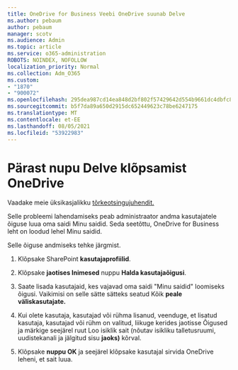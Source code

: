 ```yaml
---
title: OneDrive for Business Veebi OneDrive suunab Delve
ms.author: pebaum
author: pebaum
manager: scotv
ms.audience: Admin
ms.topic: article
ms.service: o365-administration
ROBOTS: NOINDEX, NOFOLLOW
localization_priority: Normal
ms.collection: Adm_O365
ms.custom:
- "1870"
- "900072"
ms.openlocfilehash: 295dea987cd14ea848d2bf802f57429642d554b9661dc4dbfc805a447b7d0ede
ms.sourcegitcommit: b5f7da89a650d2915dc652449623c78be6247175
ms.translationtype: MT
ms.contentlocale: et-EE
ms.lasthandoff: 08/05/2021
ms.locfileid: "53922983"
---
```

# <a name="redirected-to-delve-after-you-click-onedrive"></a>Pärast nupu Delve klõpsamist OneDrive

Vaadake meie üksikasjalikku [tõrkeotsingujuhendit.](https://docs.microsoft.com/sharepoint/support/sites/troubleshooting-guide-for-sites-stopped-at-provisioning)

Selle probleemi lahendamiseks peab administraator andma kasutajatele õiguse luua oma saidi Minu saidid. Seda seetõttu, OneDrive for Business leht on loodud lehel Minu saidid.

Selle õiguse andmiseks tehke järgmist.

1. Klõpsake SharePoint **kasutajaprofiilid**.

2. Klõpsake **jaotises Inimesed** nuppu **Halda kasutajaõigusi**.

3. Saate lisada kasutajaid, kes vajavad oma saidi "Minu saidid" loomiseks õigusi. Vaikimisi on selle sätte sätteks seatud Kõik **peale väliskasutajate.**

4. Kui olete kasutaja, kasutajad või rühma lisanud, veenduge, et lisatud kasutaja, kasutajad  või rühm on valitud, liikuge kerides jaotisse Õigused ja märkige seejärel ruut Loo isiklik sait (nõutav isikliku talletusruumi, uudistekanali ja jälgitud sisu **jaoks)** kõrval.

5. Klõpsake **nuppu OK** ja seejärel klõpsake kasutajal sirvida OneDrive leheni, et sait luua.
